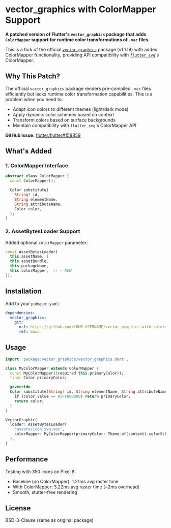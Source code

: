 # vector_graphics with ColorMapper Support

**A patched version of Flutter's `vector_graphics` package that adds `ColorMapper` support for runtime color transformations of `.vec` files.**

This is a fork of the official [`vector_graphics`](https://pub.dev/packages/vector_graphics) package (v1.1.19) with added ColorMapper functionality, providing API compatibility with [`flutter_svg`](https://pub.dev/packages/flutter_svg)'s ColorMapper.

## Why This Patch?

The official `vector_graphics` package renders pre-compiled `.vec` files efficiently but lacks runtime color transformation capabilities. This is a problem when you need to:
- Adapt icon colors to different themes (light/dark mode)
- Apply dynamic color schemes based on context
- Transform colors based on surface backgrounds
- Maintain compatibility with `flutter_svg`'s ColorMapper API

**GitHub Issue:** [flutter/flutter#158859](https://github.com/flutter/flutter/issues/158859)

## What's Added

### 1. ColorMapper Interface
```dart
abstract class ColorMapper {
  const ColorMapper();

  Color substitute(
    String? id,
    String elementName,
    String attributeName,
    Color color,
  );
}
```

### 2. AssetBytesLoader Support
Added optional `colorMapper` parameter:
```dart
const AssetBytesLoader(
  this.assetName, {
  this.assetBundle,
  this.packageName,
  this.colorMapper,  // ← NEW
});
```

## Installation

Add to your `pubspec.yaml`:

```yaml
dependencies:
  vector_graphics:
    git:
      url: https://github.com/YOUR_USERNAME/vector_graphics_with_colormapper.git
      ref: main
```

## Usage

```dart
import 'package:vector_graphics/vector_graphics.dart';

class MyColorMapper extends ColorMapper {
  const MyColorMapper({required this.primaryColor});
  final Color primaryColor;

  @override
  Color substitute(String? id, String elementName, String attributeName, Color color) {
    if (color.value == 0xFF000000) return primaryColor;
    return color;
  }
}

VectorGraphic(
  loader: AssetBytesLoader(
    'assets/icon.svg.vec',
    colorMapper: MyColorMapper(primaryColor: Theme.of(context).colorScheme.primary),
  ),
)
```

## Performance

Testing with 350 icons on Pixel 8:
- Baseline (no ColorMapper): 1.21ms avg raster time
- With ColorMapper: 3.22ms avg raster time (~2ms overhead)
- Smooth, stutter-free rendering

## License

BSD-3-Clause (same as original package)

